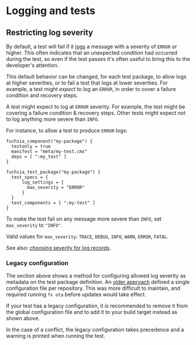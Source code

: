 # Logging and tests

## Restricting log severity

By default, a test will fail if it [logs][syslog] a message with a severity of
`ERROR` or higher. This often indicates that an unexpected condition had
occurred during the test, so even if the test passes it's often useful to bring
this to the developer's attention.

This default behavior can be changed, for each test package, to allow logs at
higher severities, or to fail a test that logs at lower severities. For example,
a test might *expect* to log an `ERROR`, in order to cover a failure condition and
recovery steps.

A test might expect to log at `ERROR` severity. For example, the test might be
covering a failure condition & recovery steps. Other tests might expect not to
log anything more severe than `INFO`.

For instance, to allow a test to produce `ERROR` logs:

```gn
fuchsia_component("my-package") {
  testonly = true
  manifest = "meta/my-test.cmx"
  deps = [ ":my_test" ]
}

fuchsia_test_package("my-package") {
  test_specs = {
      log_settings = {
        max_severity = "ERROR"
      }
  }
  test_components = [ ":my-test" ]
}
```

To make the test fail on any message more severe than `INFO`,
set `max_severity` to `"INFO"`.

Valid values for `max_severity`: `TRACE`, `DEBUG`, `INFO`, `WARN`, `ERROR`, `FATAL`.

See also: [choosing severity for log records][choose-severity].

### Legacy configuration

The section above shows a method for configuring allowed log severity as
metadata on the test package definition. An
[older approach][legacy-restrict-logs] defined a single configuration file per
repository. This was more difficult to maintain, and required running `fx ota`
before updates would take effect.

If your test has a legacy configuration, it is recommended to remove it from the
global configuration file and to add it to your build target instead as shown
above.

In the case of a conflict, the legacy configuration takes precedence and a
warning is printed when running the test.

[choose-severity]: /docs/development/diagnostics/logs/severity.md
[legacy-restrict-logs]: https://fuchsia.googlesource.com/fuchsia/+/1529a885fa0b9ea4867aa8b71786a291158082b7/docs/concepts/testing/test_component.md#restricting-log-severity
[syslog]: /docs/development/diagnostics/logs/README.md
